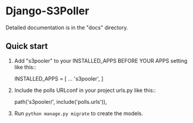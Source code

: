 # Django-S3Poller


Detailed documentation is in the "docs" directory.

Quick start
-----------

1. Add "s3pooler" to your INSTALLED_APPS BEFORE YOUR APPS setting like this::

    INSTALLED_APPS = [
        ...
        's3pooler',
    ]

2. Include the polls URLconf in your project urls.py like this::

    path('s3pooler/', include('polls.urls')),

3. Run `python manage.py migrate` to create the models.

